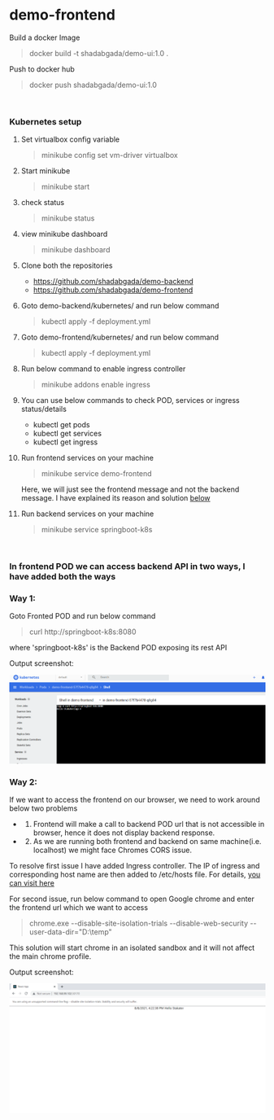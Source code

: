# demo-frontend

Build a docker Image
> docker build -t shadabgada/demo-ui:1.0 .

Push to docker hub
> docker push shadabgada/demo-ui:1.0

<br>

### Kubernetes setup

1. Set virtualbox config variable
    > minikube config set vm-driver virtualbox

2. Start minikube
    > minikube start

3. check status
    > minikube status

4. view minikube dashboard
    > minikube dashboard

5. Clone both the repositories
    - https://github.com/shadabgada/demo-backend
    - https://github.com/shadabgada/demo-frontend

6. Goto demo-backend/kubernetes/ and run below command
    > kubectl apply -f deployment.yml

7. Goto demo-frontend/kubernetes/ and run below command
    > kubectl apply -f deployment.yml

8. Run below command to enable ingress controller
    > minikube addons enable ingress

9. You can use below commands to check POD, services or ingress status/details
    - kubectl get pods
    - kubectl get services
    - kubectl get ingress

10. Run frontend services on your machine
    > minikube service demo-frontend

    Here, we will just see the frontend message and not the backend message. I have explained its reason and solution [below](#way-2)

10. Run backend services on your machine
    > minikube service springboot-k8s

<br>

### In frontend POD we can access backend API in two ways, I have added both the ways


### Way 1: 

Goto Fronted POD and run below command
> curl http://springboot-k8s:8080

where 'springboot-k8s' is the Backend POD exposing its rest API

Output screenshot:

![image](1.png)

### Way 2:

If we want to access the frontend on our browser, we need to work around below two problems
- 1. Frontend will make a call to backend POD url that is not accessible in browser, hence it does not display backend response.
- 2. As we are running both frontend and backend on same machine(i.e. localhost) we might face Chromes CORS issue.

To resolve first issue I have added Ingress controller. The IP of ingress and corresponding host name are then added to /etc/hosts file. For details, [you can visit here](https://kubernetes.io/docs/tasks/access-application-cluster/ingress-minikube/)


For second issue, run below command to open Google chrome and enter the frontend url which we want to access

> chrome.exe  --disable-site-isolation-trials --disable-web-security --user-data-dir="D:\temp"

 This solution will start chrome in an isolated sandbox and it will not affect the main chrome profile.

 Output screenshot:

![image](2.png)



